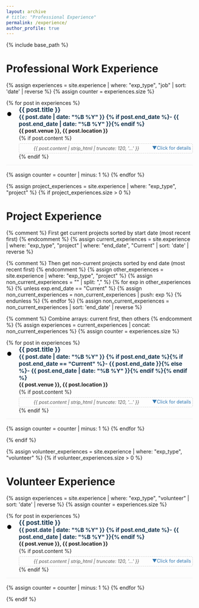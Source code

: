 ```yaml
---
layout: archive
# title: "Professional Experience"
permalink: /experience/
author_profile: true
---
```


{% include base_path %}

<style>
  .experience-list {
    list-style: none;
    margin-left: 0;
    padding-left: 0;
  }
  .experience-item {
    margin-bottom: 1.2em;
    border-bottom: 1px solid #eee;
    padding-bottom: 1em;
    display: flex;
    align-items: flex-start;
  }

  /* Create a proper bullet point container */
  .experience-item::before {
    content: "•";
    color:rgb(0, 0, 0);
    font-weight: bold;
    font-size: 2.5em; /* Make bullet bigger */
    line-height: 1.1em;
    margin-right: 0.5em;
    margin-top: 0; /* Top align the bullet */
    flex-shrink: 0; /* Prevent bullet from shrinking */
  }

  /* Container for all content except bullet */
  .experience-content {
    flex: 1;
  }

  .experience-title {
    font-weight: bold;
    font-size: 1.2em;
    color: #16354e;
    margin-bottom: 0.3em;
  }

  /* Remove the old bullet */
  .experience-title::before {
    content: none;
  }

  .experience-venue {
    font-weight: bold;
    margin-bottom: 0.2em;
  }
  .experience-location {
    color: #666;
    margin-bottom: 0.2em;
  }
  .experience-date {
    color: #888;
    font-style: italic;
    margin-bottom: 0.5em;
  }
  .experience-summary {
    color: #555;
    line-height: 1.4;
    margin-bottom: 0.5em;
    font-style: italic;
  }

  /* Hide summary when expanded */
  .experience-item.active .experience-summary {
    display: none;
  }

  .experience-details {
    display: none;
    margin-top: 0.5em;
    padding: 1em;
    background: #f9f9f9;
    border-left: 3px solid #3177b1;
    border-radius: 0 4px 4px 0;
    animation: slideDown 0.3s ease-out;
    clear: both; /* Clear floated elements above */
    width: 100%;
    box-sizing: border-box;
    /* Override parent styles */
    color: #333; /* Reset text color */
    text-align: left; /* Reset text alignment */
    user-select: text; /* Make text selectable */
    font-size: 1em; /* Reset font size */
  }

  @keyframes slideDown {
    from {
      opacity: 0;
      transform: translateY(-10px);
    }
    to {
      opacity: 1;
      transform: translateY(0);
    }
  }

  .experience-item.active .experience-details {
    display: block;
  }
  .experience-expand {
    cursor: pointer;
    color: #3177b1;
    font-size: 0.9em;
    text-align: center;
    padding: 0.3em;
    border: 1px dashed #ccc;
    border-radius: 4px;
    margin-top: 0.5em;
    transition: all 0.2s ease;
    user-select: none;
    overflow: hidden; /* Clear floated elements */
  }
  .experience-expand:hover {
    background:rgb(192, 179, 179);
    border-color:rgb(29, 53, 73);
  }
  .experience-expand::after {
    content: "";
    display: table;
    clear: both;
  }
  .exp-arrow {
    display: inline-block;
    transition: transform 0.2s ease;
  }
  .experience-item.active .exp-arrow {
    transform: rotate(180deg);
  }

  /* Optional: Update button text when expanded */
  .experience-expand .expand-text::after {
    content: "Click for details";
  }
  .experience-item.active .experience-expand .expand-text::after {
    content: "Click to collapse";
  }
</style>

# Professional Work Experience

<div id="experience-accordion">
  {% assign experiences = site.experience | where: "exp_type", "job" | sort: 'date' | reverse %}
  {% assign counter = experiences.size %}
  <ul class="experience-list">
  {% for post in experiences %}
    <li class="experience-item" data-index="{{ counter }}">
      <div class="experience-content">
        <div class="experience-title">{{ post.title }} <span style="float:right;font-size:0.9em">{{ post.date | date: "%B %Y" }} {% if post.end_date %}- {{ post.end_date | date: "%B %Y" }}{% endif %}</span></div>
        <div class="experience-venue">{{ post.venue }}, {{ post.location }}</div>
        {% if post.content %}
          <div class="experience-expand" onclick="expandExperience(event, {{ counter }})">
            <span class="experience-summary">{{ post.content | strip_html | truncate: 120, '...' }}</span>
            <span class="expand-text" style="float:right"></span> <span class="exp-arrow" style="float:right">&#x25BC;</span>
            <div class="experience-details" id="exp-details-{{ counter }}" onclick="event.stopPropagation();">
              {% if post.content %}<div>{{ post.content | markdownify }}</div>{% endif %}
            </div>
          </div>
        {% endif %}
      </div>
    </li>
    {% assign counter = counter | minus: 1 %}
  {% endfor %}
  </ul>
</div>

{% assign project_experiences = site.experience | where: "exp_type", "project" %}
{% if project_experiences.size > 0 %}

# Project Experience

<div id="experience-accordion">
  {% comment %} First get current projects sorted by start date (most recent first) {% endcomment %}
  {% assign current_experiences = site.experience | where: "exp_type", "project" | where: "end_date", "Current" | sort: 'date' | reverse %}
  
  {% comment %} Then get non-current projects sorted by end date (most recent first) {% endcomment %}
  {% assign other_experiences = site.experience | where: "exp_type", "project" %}
  {% assign non_current_experiences = "" | split: "," %}
  {% for exp in other_experiences %}
    {% unless exp.end_date == "Current" %}
      {% assign non_current_experiences = non_current_experiences | push: exp %}
    {% endunless %}
  {% endfor %}
  {% assign non_current_experiences = non_current_experiences | sort: 'end_date' | reverse %}
  
  {% comment %} Combine arrays: current first, then others {% endcomment %}
  {% assign experiences = current_experiences | concat: non_current_experiences %}
  {% assign counter = experiences.size %}
  <ul class="experience-list">
  {% for post in experiences %}
    <li class="experience-item" data-index="{{ counter }}">
      <div class="experience-content">
        <div class="experience-title">{{ post.title }} <span style="float:right;font-size:0.9em">{{ post.date | date: "%B %Y" }} {% if post.end_date %}{% if post.end_date == "Current" %}- {{ post.end_date }}{% else %}- {{ post.end_date | date: "%B %Y" }}{% endif %}{% endif %}</span></div>
        <div class="experience-venue">{{ post.venue }}, {{ post.location }}</div>
        {% if post.content %}
          <div class="experience-expand" onclick="expandExperience(event, {{ counter }})">
            <span class="experience-summary">{{ post.content | strip_html | truncate: 120, '...' }}</span>
            <span class="expand-text" style="float:right"></span> <span class="exp-arrow" style="float:right">&#x25BC;</span>
            <div class="experience-details" id="exp-details-{{ counter }}" onclick="event.stopPropagation();">
              {% if post.content %}<div>{{ post.content | markdownify }}</div>{% endif %}
            </div>
          </div>
        {% endif %}
      </div>
    </li>
    {% assign counter = counter | minus: 1 %}
  {% endfor %}
  </ul>
</div>
{% endif %}

{% assign volunteer_experiences = site.experience | where: "exp_type", "volunteer" %}
{% if volunteer_experiences.size > 0 %}

# Volunteer Experience

<div id="experience-accordion">
  {% assign experiences = site.experience | where: "exp_type", "volunteer" | sort: 'date' | reverse %}
  {% assign counter = experiences.size %}
  <ul class="experience-list">
  {% for post in experiences %}
    <li class="experience-item" data-index="{{ counter }}">
      <div class="experience-content">
        <div class="experience-title">{{ post.title }} <span style="float:right;font-size:0.9em">{{ post.date | date: "%B %Y" }} {% if post.end_date %}- {{ post.end_date | date: "%B %Y" }}{% endif %}</span></div>
        <div class="experience-venue">{{ post.venue }}, {{ post.location }}</div>
        {% if post.content %}
          <div class="experience-expand" onclick="expandExperience(event, {{ counter }})">
            <span class="experience-summary">{{ post.content | strip_html | truncate: 120, '...' }}</span>
            <span class="expand-text" style="float:right"></span> <span class="exp-arrow" style="float:right">&#x25BC;</span>
            <div class="experience-details" id="exp-details-{{ counter }}" onclick="event.stopPropagation();">
              {% if post.content %}<div>{{ post.content | markdownify }}</div>{% endif %}
            </div>
          </div>
        {% endif %}
      </div>
    </li>
    {% assign counter = counter | minus: 1 %}
  {% endfor %}
  </ul>
</div>
{% endif %}

<script src="{{ '/assets/js/experience.js' | relative_url }}"></script>
